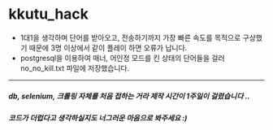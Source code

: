 # kkutu_hack

* 1대1을 생각하며 단어를 받아오고, 전송하기까지 가장 빠른 속도를 목적으로 구상했기 때문에 3명 이상에서 같이 플레이 하면 오류가 납니다.
* postgresql을 이용하여 매너, 어인정 모드를 킨 상태의 단어들을 걸러 no_no_kill.txt 파일에 저장했습니다.


---------------------------------------
##### db, selenium, 크롤링 자체를 처음 접하는 거라 제작 시간이 1주일이 걸렸습니다 .. 
##### 코드가 더럽다고 생각하실지도 너그러운 마음으로 봐주세요 :)
